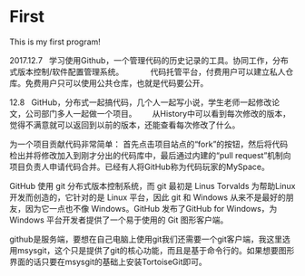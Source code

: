 # First
This is my first program!

2017.12.7   学习使用Github，一个管理代码的历史记录的工具。协同工作，分布式版本控制/软件配置管理系统。
            代码托管平台，付费用户可以建立私人仓库。免费用户只可以使用公共仓库，也就是代码要公开。

12.8   GitHub，分布式一起搞代码，几个人一起写小说，学生老师一起修改论文，公司部门多人一起做一个项目。
       从History中可以看到每次修改的版本，觉得不满意就可以返回到以前的版本，还能查看每次修改了什么。

为一个项目贡献代码非常简单：
          首先点击项目站点的“fork”的按钮，然后将代码检出并将修改加入到刚才分出的代码库中，最后通过内建的“pull request”机制向项目负责人申请代码合并。已经有人将GitHub称为代码玩家的MySpace。

GitHub 使用 git 分布式版本控制系统，而 git 最初是 Linus Torvalds 为帮助Linux开发而创造的，它针对的是 Linux 平台，因此 git 和 Windows 从来不是最好的朋友，因为它一点也不像 Windows。GitHub 发布了GitHub for Windows，为 Windows 平台开发者提供了一个易于使用的 Git 图形客户端。

github是服务端，要想在自己电脑上使用git我们还需要一个git客户端，我这里选用msysgit，这个只是提供了git的核心功能，而且是基于命令行的。如果想要图形界面的话只要在msysgit的基础上安装TortoiseGit即可。
